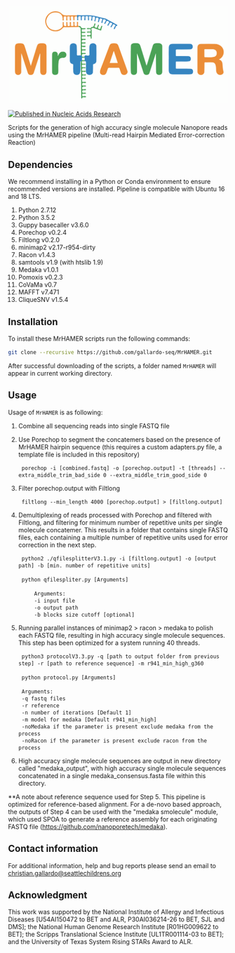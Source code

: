 <p align="center"><img src="/MrHAMER_logo.png" alt="MrHAMER" width="500"></p>

[![Published in Nucleic Acids Research](https://img.shields.io/badge/Published%20in-Nucleic%20Acids%20Research-4aa256)](https://doi.org/10.1093/nar/gkab231)

Scripts for the generation of high accuracy single molecule Nanopore reads using the MrHAMER pipeline (Multi-read Hairpin Mediated Error-correction Reaction)

## Dependencies

We recommend installing in a Python or Conda environment to ensure recommended versions are installed. Pipeline is compatible with Ubuntu 16 and 18 LTS.

1. Python 2.7.12
2. Python 3.5.2
3. Guppy basecaller v3.6.0
4. Porechop v0.2.4
5. Filtlong v0.2.0
6. minimap2 v2.17-r954-dirty
7. Racon v1.4.3
8. samtools v1.9 (with htslib 1.9)
9. Medaka v1.0.1
10. Pomoxis v0.2.3
11. CoVaMa v0.7
12. MAFFT v7.471
13. CliqueSNV v1.5.4

## Installation
To install these MrHAMER scripts run the following commands:

```bash
git clone --recursive https://github.com/gallardo-seq/MrHAMER.git
```

After successful downloading of the scripts, a folder named `MrHAMER` will appear in current working directory.

## Usage
Usage of `MrHAMER` is as following:

1. Combine all sequencing reads into single FASTQ file
2. Use Porechop to segment the concatemers based on the presence of MrHAMER hairpin sequence (this requires a custom adapters.py file, a template file is included in this repository)

        porechop -i [combined.fastq] -o [porechop.output] -t [threads] --extra_middle_trim_bad_side 0 --extra_middle_trim_good_side 0

3. Filter porechop.output with Filtlong
           
        filtlong --min_length 4000 [porechop.output] > [filtlong.output]
           
4. Demultiplexing of reads processed with Porechop and filtered with Filtlong, and filtering for minimum number of repetitive units per single molecule concatemer. This results in a folder that contains single FASTQ files, each containing a multiple number of repetitive units used for error correction in the next step.

        python2 ./qfilesplitterV3.1.py -i [filtlong.output] -o [output path] -b [min. number of repetitive units]

        python qfilespliter.py [Arguments]
        
            Arguments:
            -i input file
            -o output path
            -b blocks size cutoff [optional]

5. Running parallel instances of minimap2 > racon > medaka to polish each FASTQ file, resulting in high accuracy single molecule sequences. This step has been optimized for a system running 40 threads.

        python3 protocolV3.3.py -q [path to output folder from previous step] -r [path to reference sequence] -m r941_min_high_g360
        
        python protocol.py [Arguments]
        
        Arguments:
        -q fastq files
        -r reference
        -n number of iterations [Default 1]
        -m model for medaka [Default r941_min_high]
        -noMedaka if the parameter is present exclude medaka from the process
        -noRacon if the parameter is present exclude racon from the process

6. High accuracy single molecule sequences are output in new directory called "medaka_output", with high accuracy single molecule sequences concatenated in a single medaka_consensus.fasta file within this directory.

**A note about reference sequence used for Step 5. This pipeline is optimized for reference-based alignment. For a de-novo based approach, the outputs of Step 4 can be used with the "medaka smolecule" module, which used SPOA to generate a reference assembly for each originating FASTQ file (https://github.com/nanoporetech/medaka). 

## Contact information

For additional information, help and bug reports please send an email to christian.gallardo@seattlechildrens.org

## Acknowledgment

This work was supported by the National Institute of Allergy and Infectious Diseases [U54AI150472 to BET and ALR, P30AI036214-26 to BET, SJL and DMS]; the National Human Genome Research Institute [R01HG009622 to BET]; the Scripps Translational Science Institute [UL1TR001114-03 to BET]; and the University of Texas System Rising STARs Award to ALR.

